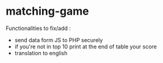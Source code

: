 # matching-game
Functionalities to fix/add :
- send data form JS to PHP securely
- if you're not in top 10 print at the end of table your score
- translation to english
